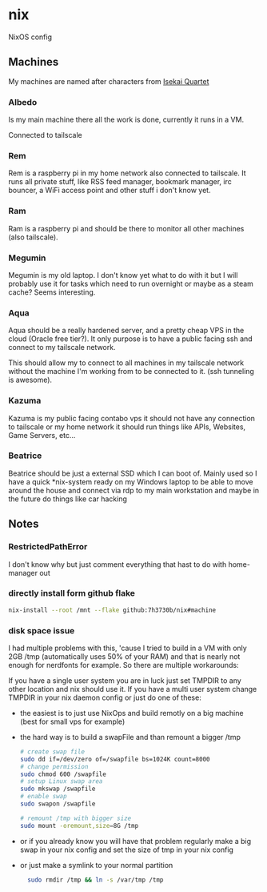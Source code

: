 # nix

NixOS config

## Machines

My machines are named after characters from [Isekai Quartet](https://myanimelist.net/anime/38472/Isekai_Quartet/)

### Albedo

Is my main machine there all the work is done, currently it runs in a VM.

Connected to tailscale

### Rem

Rem is a raspberry pi in my home network also connected to tailscale. It runs all private stuff, like RSS feed manager, bookmark manager, irc bouncer, a WiFi access point and other stuff i don't know yet.  

### Ram

Ram is a raspberry pi and should be there to monitor all other machines (also tailscale).

### Megumin

Megumin is my old laptop. I don't know yet what to do with it but I will probably use it for tasks which need to run overnight or maybe as a steam cache? Seems interesting.

### Aqua

Aqua should be a really hardened server, and a pretty cheap VPS in the cloud (Oracle free tier?). It only purpose is to have a public facing ssh and connect to my tailscale network.

This should allow my to connect to all machines in my tailscale network without the machine I'm working from to be connected to it. (ssh tunneling is awesome).

### Kazuma

Kazuma is my public facing contabo vps it should not have any connection to tailscale or my home network it should run things like APIs, Websites, Game Servers, etc...  

### Beatrice

Beatrice should be just a external SSD which I can boot of. Mainly used so I have a quick *nix-system ready on my Windows laptop to be able to move around the house and connect via rdp to my main workstation and maybe in the future do things like car hacking

## Notes

### RestrictedPathError

I don't know why but just comment everything that hast to do with home-manager out

### directly install form github flake

```bash
nix-install --root /mnt --flake github:7h3730b/nix#machine
```

### disk space issue

I had multiple problems with this, 'cause I tried to build in a VM with only 2GB /tmp (automatically uses 50% of your RAM) and that is nearly not enough for nerdfonts for example. So there are multiple workarounds:  

If you have a single user system you are in luck just set TMPDIR to any other location and nix should use it.
If you have a multi user system change TMPDIR in your nix daemon config or just do one of these:

- the easiest is to just use NixOps and build remotly on a big machine (best for small vps for example)  
- the hard way is to build a swapFile and than remount a bigger /tmp  

    ```bash
    # create swap file
    sudo dd if=/dev/zero of=/swapfile bs=1024K count=8000
    # change permission
    sudo chmod 600 /swapfile
    # setup Linux swap area
    sudo mkswap /swapfile
    # enable swap
    sudo swapon /swapfile

    # remount /tmp with bigger size
    sudo mount -oremount,size=8G /tmp
    ```

- or if you already know you will have that problem regularly make a big swap in your nix config and set the size of tmp in your nix config
- or just make a symlink to your normal partition  

  ```bash
    sudo rmdir /tmp && ln -s /var/tmp /tmp
  ```
